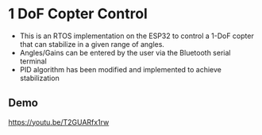 # 1 DoF Copter Control

 * This is an RTOS implementation on the ESP32 to control a 1-DoF copter that can stabilize in a given range of angles. 
 * Angles/Gains can be entered by the user via the Bluetooth serial terminal 
 * PID algorithm has been modified and implemented to achieve stabilization

## Demo
 https://youtu.be/T2GUARfx1rw
